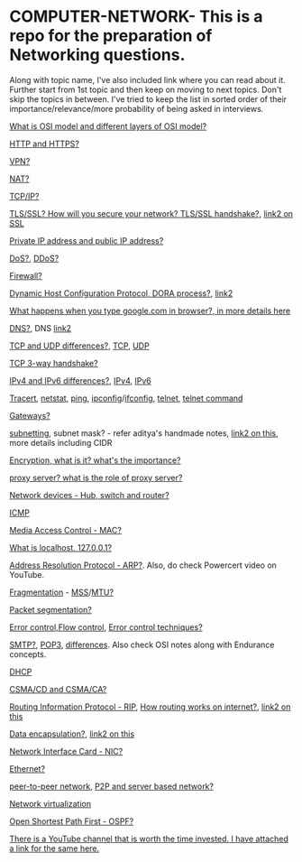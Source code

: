 # COMPUTER-NETWORK- This is a repo for the preparation of Networking questions.

Along with topic name, I've also included link where you can read about it. Further start from 1st topic and then keep on moving to next topics. Don't skip the topics in between. I've tried to keep the list in sorted order of their importance/relevance/more probability of being asked in interviews. 

[What is OSI model and different layers of OSI model?](https://www.javatpoint.com/osi-model)

[HTTP and HTTPS?](https://www.cloudflare.com/learning/ssl/why-is-http-not-secure/)

[VPN?](https://www.kaspersky.com/resource-center/definitions/what-is-a-vpn)

[NAT?](https://www.geeksforgeeks.org/network-address-translation-nat/)

[TCP/IP?](https://www.javatpoint.com/computer-network-tcp-ip-model)

[TLS/SSL? How will you secure your network? TLS/SSL handshake?](https://www.cloudflare.com/learning/ssl/transport-layer-security-tls/), [link2 on SSL](https://www.cloudflare.com/learning/ssl/what-is-an-ssl-certificate/)

[Private IP address and public IP address?](https://www.geeksforgeeks.org/difference-between-private-and-public-ip-addresses/)

[DoS?](https://www.paloaltonetworks.com/cyberpedia/what-is-a-denial-of-service-attack-dos), [DDoS?](https://www.paloaltonetworks.com/cyberpedia/what-is-a-ddos-attack)

[Firewall?](https://www.cloudflare.com/learning/security/what-is-a-firewall/)

[Dynamic Host Configuration Protocol, DORA process?](https://www.geeksforgeeks.org/dynamic-host-configuration-protocol-dhcp/), [link2](https://www.gns3network.com/what-is-dora-process-in-dhcp/)

[What happens when you type google.com in browser?, in more details here](https://youtu.be/mpQZVYPuDGU)

[DNS?](https://youtu.be/mpQZVYPuDGU), DNS [link2](https://youtu.be/mpQZVYPuDGU)

[TCP and UDP differences?](https://www.geeksforgeeks.org/differences-between-tcp-and-udp/), [TCP](https://www.khanacademy.org/computing/computers-and-internet/xcae6f4a7ff015e7d:the-internet/xcae6f4a7ff015e7d:transporting-packets/a/transmission-control-protocol--tcp), [UDP](https://www.khanacademy.org/computing/computers-and-internet/xcae6f4a7ff015e7d:the-internet/xcae6f4a7ff015e7d:transporting-packets/a/user-datagram-protocol-udp)

[TCP 3-way handshake?](http://www.tcpipguide.com/free/t_TCPConnectionEstablishmentProcessTheThreeWayHandsh-3.htm)

[IPv4 and IPv6 differences?](https://www.geeksforgeeks.org/differences-between-ipv4-and-ipv6/), [IPv4](https://www.geeksforgeeks.org/introduction-and-ipv4-datagram-header/), [IPv6](https://www.cisco.com/en/US/technologies/tk648/tk872/technologies_white_paper0900aecd8054d37d.html)

[Tracert](https://docs.microsoft.com/en-us/windows-server/administration/windows-commands/tracert), [netstat](https://docs.microsoft.com/en-us/windows-server/administration/windows-commands/netstat), [ping](https://docs.microsoft.com/en-us/windows-server/administration/windows-commands/ping), [ipconfig](https://docs.microsoft.com/en-us/windows-server/administration/windows-commands/ipconfig)/[ifconfig](https://linux.die.net/man/8/ifconfig), [telnet](https://www.javatpoint.com/computer-network-telnet), [telnet command](https://www.javatpoint.com/linux-telnet-command)

[Gateways?](https://www.tutorialspoint.com/what-are-gateways-in-computer-network)

[subnetting](https://www.guru99.com/subnetting-subnet-mask.html), subnet mask? - refer aditya's handmade notes, [link2 on this](https://www.digitalocean.com/community/tutorials/understanding-ip-addresses-subnets-and-cidr-notation-for-networking), more details including CIDR

[Encryption, what is it? what's the importance?](https://www.javatpoint.com/computer-network-privacy)

[proxy server? what is the role of proxy server?](https://www.geeksforgeeks.org/what-is-proxy-server/)

[Network devices - Hub, switch and router?](https://www.geeksforgeeks.org/network-devices-hub-repeater-bridge-switch-router-gateways/)

[ICMP](https://www.cloudflare.com/learning/ddos/glossary/internet-control-message-protocol-icmp/)

[Media Access Control - MAC?](https://www.geeksforgeeks.org/introduction-of-mac-address-in-computer-network/)

[What is localhost, 127.0.0.1?](https://www.geeksforgeeks.org/what-is-local-host/)

[Address Resolution Protocol - ARP?](https://www.geeksforgeeks.org/how-address-resolution-protocol-arp-works/). Also, do check Powercert video on YouTube.

[Fragmentation](https://www.geeksforgeeks.org/fragmentation-network-layer/) - [MSS](https://www.cloudflare.com/learning/network-layer/what-is-mss/)/[MTU?](https://www.cloudflare.com/learning/network-layer/what-is-mtu/)

[Packet segmentation?](https://en.wikipedia.org/wiki/Packet_segmentation)

[Error control,Flow control](https://www.javatpoint.com/data-link-controls), [Error control techniques?](https://www.geeksforgeeks.org/error-control-in-data-link-layer/)

[SMTP?](https://www.javatpoint.com/simple-mail-transfer-protocol), [POP3](https://www.javatpoint.com/pop-protocol), [differences](https://www.hostinger.in/tutorials/email/pop3-imap-smtp-protocols-explained-ports). Also check OSI notes along with Endurance concepts.

[DHCP](https://www.geeksforgeeks.org/dynamic-host-configuration-protocol-dhcp/)

[CSMA/CD and CSMA/CA?](https://www.geeksforgeeks.org/carrier-sense-multiple-access-csma/)

[Routing Information Protocol - RIP](https://www.geeksforgeeks.org/routing-information-protocol-rip/), [How routing works on internet?](https://user3141592.medium.com/how-does-the-internet-work-edc2e22e7eb8), [link2 on this](https://cromwell-intl.com/networking/routing.html)

[Data encapsulation?](https://afteracademy.com/blog/what-is-data-encapsulation-and-de-encapsulation-in-networking), [link2 on this](https://docs.oracle.com/cd/E19455-01/806-0916/ipov-32/index.html)

[Network Interface Card - NIC?](https://www.javatpoint.com/network-interface-card)

[Ethernet?](https://www.geeksforgeeks.org/local-area-network-lan-technologies/)

[peer-to-peer network](https://in.indeed.com/career-advice/career-development/peer-to-peer-network), [P2P and server based network?](https://afteracademy.com/blog/what-are-peer-to-peer-networks-and-server-based-networks)

[Network virtualization](https://blog.gigamon.com/2018/01/04/network-virtualization-optimize/)

[Open Shortest Path First - OSPF?](https://www.javatpoint.com/ospf-protocol)

[There is a YouTube channel that is worth the time invested. I have attached a link for the same here.](https://www.youtube.com/c/PowerCertAnimatedVideos)
